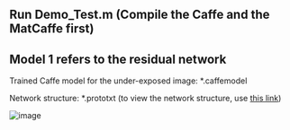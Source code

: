 ## Run Demo_Test.m (Compile the Caffe and the MatCaffe first)

## Model 1 refers to the residual network

Trained Caffe model for the under-exposed image: *.caffemodel

Network structure: *.prototxt (to view the network structure, use [this link](http://ethereon.github.io/netscope/#/editor))


![image](https://github.com/csjcai/SICE/blob/master/Model%201/model1.bmp)
